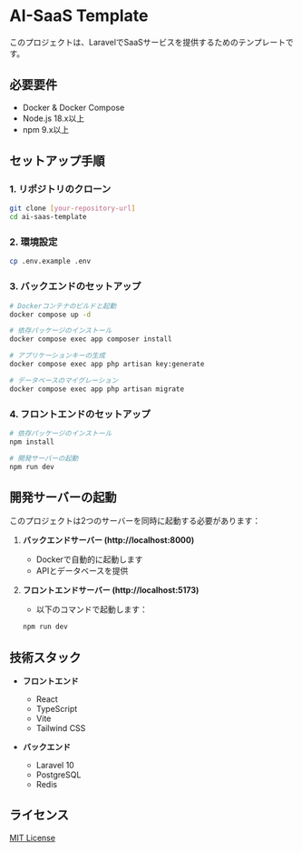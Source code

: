# AI-SaaS Template

このプロジェクトは、LaravelでSaaSサービスを提供するためのテンプレートです。

## 必要要件

- Docker & Docker Compose
- Node.js 18.x以上
- npm 9.x以上

## セットアップ手順

### 1. リポジトリのクローン

```bash
git clone [your-repository-url]
cd ai-saas-template
```

### 2. 環境設定

```bash
cp .env.example .env
```

### 3. バックエンドのセットアップ

```bash
# Dockerコンテナのビルドと起動
docker compose up -d

# 依存パッケージのインストール
docker compose exec app composer install

# アプリケーションキーの生成
docker compose exec app php artisan key:generate

# データベースのマイグレーション
docker compose exec app php artisan migrate
```

### 4. フロントエンドのセットアップ

```bash
# 依存パッケージのインストール
npm install

# 開発サーバーの起動
npm run dev
```

## 開発サーバーの起動

このプロジェクトは2つのサーバーを同時に起動する必要があります：

1. **バックエンドサーバー (http://localhost:8000)**
   - Dockerで自動的に起動します
   - APIとデータベースを提供

2. **フロントエンドサーバー (http://localhost:5173)**
   - 以下のコマンドで起動します：
   ```bash
   npm run dev
   ```

## 技術スタック

- **フロントエンド**
  - React
  - TypeScript
  - Vite
  - Tailwind CSS

- **バックエンド**
  - Laravel 10
  - PostgreSQL
  - Redis

## ライセンス

[MIT License](LICENSE)
